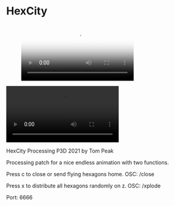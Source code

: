 # HexCity

<figure class="video_container">
  <video controls="true" allowfullscreen="true" poster="path/to/poster_image.png">
    <source src="https://www.tompeak.com/media/HexCityPreview.mp4" type="video/mp4">
 
  </video>
</figure>

![HexCity by Tom Peak](https://www.tompeak.com//media/HexCityPreview.mp4)

HexCity Processing P3D
2021 by Tom Peak

Processing patch for a nice endless animation with two functions.

Press c to close or send flying hexagons home.
OSC: /close

Press x to distribute all hexagons randomly on z.
OSC: /xplode

Port: 6666




